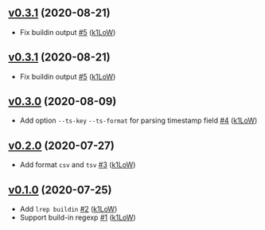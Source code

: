 ## [v0.3.1](https://github.com/k1LoW/lrep/compare/v0.3.0...v0.3.1) (2020-08-21)

* Fix buildin output [#5](https://github.com/k1LoW/lrep/pull/5) ([k1LoW](https://github.com/k1LoW))

## [v0.3.1](https://github.com/k1LoW/lrep/compare/v0.3.0...v0.3.1) (2020-08-21)

* Fix buildin output [#5](https://github.com/k1LoW/lrep/pull/5) ([k1LoW](https://github.com/k1LoW))

## [v0.3.0](https://github.com/k1LoW/lrep/compare/v0.2.0...v0.3.0) (2020-08-09)

* Add option `--ts-key` `--ts-format` for parsing timestamp field [#4](https://github.com/k1LoW/lrep/pull/4) ([k1LoW](https://github.com/k1LoW))

## [v0.2.0](https://github.com/k1LoW/lrep/compare/v0.1.0...v0.2.0) (2020-07-27)

* Add format `csv` and `tsv` [#3](https://github.com/k1LoW/lrep/pull/3) ([k1LoW](https://github.com/k1LoW))

## [v0.1.0](https://github.com/k1LoW/lrep/compare/d7124258dbb8...v0.1.0) (2020-07-25)

* Add `lrep buildin` [#2](https://github.com/k1LoW/lrep/pull/2) ([k1LoW](https://github.com/k1LoW))
* Support build-in regexp [#1](https://github.com/k1LoW/lrep/pull/1) ([k1LoW](https://github.com/k1LoW))
